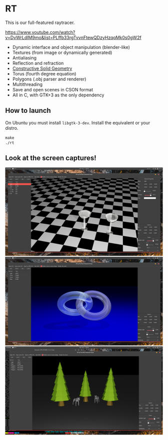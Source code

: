 # RT

This is our full-featured raytracer.

https://www.youtube.com/watch?v=DvWrLdIM9mo&list=PLffb33rgTvvnFtewQDzyHzqqMk0s0gW2f

 * Dynamic interface and object manipulation (blender-like)
 * Textures (from image or dynamically generated)
 * Antialiasing
 * Reflection and refraction
 * [Constructive Solid Geometry](https://en.wikipedia.org/wiki/Constructive_solid_geometry)
 * Torus (fourth degree equation)
 * Polygons (.obj parser and renderer)
 * Multithreading
 * Save and open scenes in CSON format
 * All in C, with GTK+3 as the only dependency

## How to launch

On Ubuntu you must install ```libgtk-3-dev```. Install the equivalent or your distro.

    make
    ./rt

## Look at the screen captures!

![Screen capture](https://raw.githubusercontent.com/mhammerc/RT/develop/Screenshot%20from%202017-11-07%2014-14-40.png "Screen capture")
![Screen capture](https://raw.githubusercontent.com/mhammerc/RT/develop/Screenshot%20from%202017-11-07%2014-24-16.png "Screen capture")
![Screen capture](https://raw.githubusercontent.com/mhammerc/RT/develop/Screenshot%20from%202017-11-07%2015-11-14.png "Screen capture")

